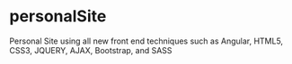 # personalSite

Personal Site using all new front end techniques such as Angular, HTML5, CSS3, JQUERY, AJAX, Bootstrap, and SASS

